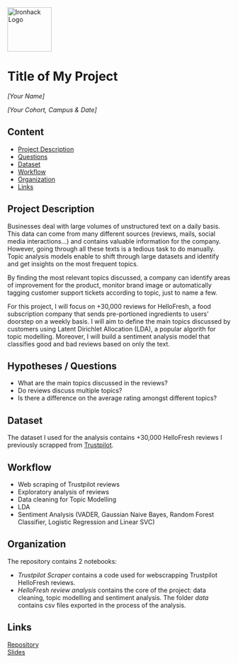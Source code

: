 <img src="https://bit.ly/2VnXWr2" alt="Ironhack Logo" width="100"/>

# Title of My Project
*[Your Name]*

*[Your Cohort, Campus & Date]*

## Content
- [Project Description](#project-description)
- [Questions](#hypotheses-questions)
- [Dataset](#dataset)
- [Workflow](#workflow)
- [Organization](#organization)
- [Links](#links)

## Project Description

Businesses deal with large volumes of unstructured text on a daily basis. This data can come from many different sources (reviews, mails, social media interactions...) and contains valuable information for the company. However, going through all these texts is a tedious task to do manually. Topic analysis models enable to shift through large datasets and identify and get insights on the most frequent topics. 

By finding the most relevant topics discussed, a company can identify areas of improvement for the product, monitor brand image or automatically tagging customer support tickets according to topic, just to name a few.

For this project, I will focus on +30,000 reviews for HelloFresh, a food subscription company that sends pre-portioned ingredients to users’ doorstep on a weekly basis. I will aim to define the main topics discussed by customers using Latent Dirichlet Allocation (LDA), a popular algorith for topic modelling. Moreover, I will build a sentiment analysis model that classifies good and bad reviews based on only the text.

## Hypotheses / Questions
- What are the main topics discussed in the reviews?
- Do reviews discuss multiple topics?
- Is there a difference on the average rating amongst different topics?

## Dataset
The dataset I used for the analysis contains +30,000 HelloFresh reviews I previously scrapped from [Trustpilot](https://www.trustpilot.com/review/hellofresh.com). 

## Workflow
- Web scraping of Trustpilot reviews
- Exploratory analysis of reviews
- Data cleaning for Topic Modelling
- LDA 
- Sentiment Analysis (VADER, Gaussian Naive Bayes, Random Forest Classifier, Logistic Regression and Linear SVC)

## Organization
The repository contains 2 notebooks:
- *Trustpilot Scraper* contains a code used for webscrapping Trustpilot HelloFresh reviews.
- *HelloFresh review analysis* contains the core of the project: data cleaning, topic modelling and sentiment analysis.
The folder *data* contains csv files exported in the process of the analysis.

## Links

[Repository](https://github.com/albabalcells/Project-5-Analysis-of-customer-reviews)  
[Slides](https://drive.google.com/file/d/18bXyN1WuU3i5IgbIKv5Tp5KtC_-p8U9u/view?usp=sharing)  
